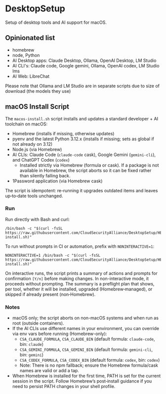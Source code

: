 # DesktopSetup

Setup of desktop tools and AI support for macOS.

## Opinionated list

* homebrew
* node, Python
* AI Desktop apps: Claude Desktop, Ollama, OpenAI Desktop, LM Studio
* AI CLI's: Claude code, Google gemini, Ollama, OpenAI codex, LM Studio lms
* AI Web: LibreChat

Please note that Ollama and LM Studio are in separate scripts due to size of download (the models they use)

## macOS Install Script

The `macos-install.sh` script installs and updates a standard developer + AI toolchain on macOS:

- Homebrew (installs if missing, otherwise updates)
- pyenv and the latest Python 3.12.x (installs if missing; sets as global if not already on 3.12)
- Node.js (via Homebrew)
- AI CLIs: Claude Code (`claude-code` cask), Google Gemini (`gemini-cli`), and ChatGPT Codex (`codex`)
  - Installed strictly via Homebrew (formula or cask). If a package is not available in Homebrew, the script aborts so it can be fixed rather than silently falling back.
- 1Password application (via Homebrew cask)

The script is idempotent: re-running it upgrades outdated items and leaves up‑to‑date tools unchanged.

### Run

Run directly with Bash and curl:

```
/bin/bash -c "$(curl -fsSL https://raw.githubusercontent.com/CloudSecurityAlliance/DesktopSetup/HEAD/macos-install.sh)"
```

To run without prompts in CI or automation, prefix with `NONINTERACTIVE=1`:

```
NONINTERACTIVE=1 /bin/bash -c "$(curl -fsSL https://raw.githubusercontent.com/CloudSecurityAlliance/DesktopSetup/HEAD/macos-install.sh)"
```

On interactive runs, the script prints a summary of actions and prompts for confirmation `[Y/n]` before making changes. In non-interactive mode, it proceeds without prompting.
The summary is a preflight plan that shows, per tool, whether it will be installed, upgraded (Homebrew‑managed), or skipped if already present (non‑Homebrew).

### Notes

- macOS only; the script aborts on non-macOS systems and when run as root (outside containers).
- If the AI CLIs use different names in your environment, you can override via env vars before running (Homebrew-only):
  - `CSA_CLAUDE_FORMULA`, `CSA_CLAUDE_BIN` (default formula: `claude-code`, bin: `claude`)
  - `CSA_GEMINI_FORMULA`, `CSA_GEMINI_BIN` (default formula: `gemini-cli`, bin: `gemini`)
  - `CSA_CODEX_FORMULA`, `CSA_CODEX_BIN` (default formula: `codex`, bin: `codex`)
  - Note: There is no npm fallback; ensure the Homebrew formula/cask names are valid or add a tap.
- When Homebrew is installed for the first time, PATH is set for the current session in the script. Follow Homebrew’s post‑install guidance if you need to persist PATH changes in your shell profile.
